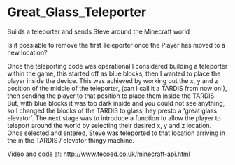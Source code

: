 Great_Glass_Teleporter
======================

Builds a teleporter and sends Steve around the Minecraft world

Is it possiable to remove the first Teleporter once the Player has moved to a new location?

Once the teleporting code was operational I considered building a teleporter within the game, this started off as blue blocks, then I wanted to place the player inside the device.  This was achieved by working out the x, y and z position of the middle of the teleporter, (can I call it a TARDIS from now on!), then sending the player to that position to place them inside the TARDIS.  But, with blue blocks it was too dark inside and you could not see anything, so I changed the blocks of the TARDIS to glass, hey presto a 'great glass elevator'.  The next stage was to introduce a function to allow the player to teleport around the world by selecting their desired x, y and z location.  Once selected and entered, Steve was teleported to that location arriving in the in the TARDIS / elevator thingy machine.

Video and code at: http://www.tecoed.co.uk/minecraft-api.html

